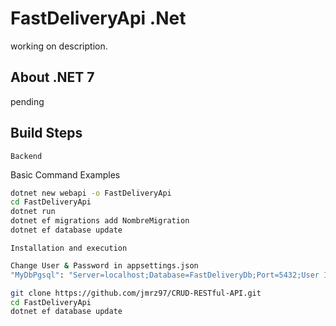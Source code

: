 # FastDeliveryApi .Net 

working on description.  

## About .NET 7
pending

## Build Steps 

`Backend`

Basic Command Examples

```bash
dotnet new webapi -o FastDeliveryApi
cd FastDeliveryApi
dotnet run 
dotnet ef migrations add NombreMigration
dotnet ef database update
```


`Installation and execution`

```bash
Change User & Password in appsettings.json
"MyDbPgsql": "Server=localhost;Database=FastDeliveryDb;Port=5432;User Id=postgres;Password=root;"
```

```bash
git clone https://github.com/jmrz97/CRUD-RESTful-API.git
cd FastDeliveryApi
dotnet ef database update
```

